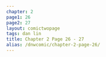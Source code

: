 ```yaml
---
chapter: 2
page1: 26
page2: 27
layout: comictwopage
tags: dan lin
title: Chapter 2 Page 26 - 27
alias: /dnwcomic/chapter-2-page-26/
---
```

